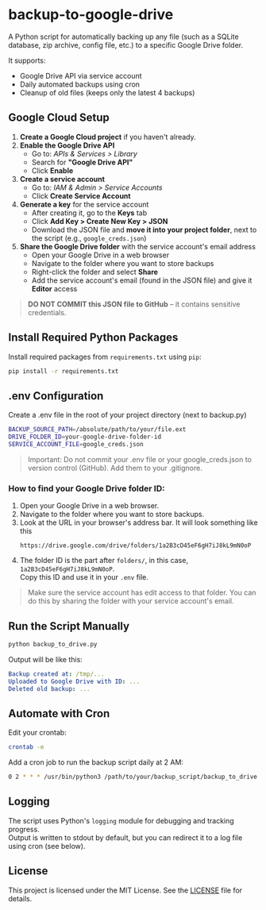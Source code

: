 # backup-to-google-drive
A Python script for automatically backing up any file (such as a SQLite database, zip archive, config file, etc.) to a specific Google Drive folder.

It supports:
- Google Drive API via service account
- Daily automated backups using cron
- Cleanup of old files (keeps only the latest 4 backups)

## Google Cloud Setup
1. **Create a Google Cloud project** if you haven't already.
2. **Enable the Google Drive API**  
   - Go to: *APIs & Services > Library*
   - Search for **"Google Drive API"**
   - Click **Enable**
3. **Create a service account**  
   - Go to: *IAM & Admin > Service Accounts*
   - Click **Create Service Account**
4. **Generate a key** for the service account  
   - After creating it, go to the **Keys** tab
   - Click **Add Key > Create New Key > JSON**
   - Download the JSON file and **move it into your project folder**, next to the script (e.g., `google_creds.json`)
5. **Share the Google Drive folder** with the service account's email address
   - Open your Google Drive in a web browser
   - Navigate to the folder where you want to store backups
   - Right-click the folder and select **Share**
   - Add the service account's email (found in the JSON file) and give it **Editor** access

> **DO NOT COMMIT this JSON file to GitHub** – it contains sensitive credentials.

## Install Required Python Packages
Install required packages from `requirements.txt` using `pip`:
```bash
pip install -r requirements.txt
```

## .env Configuration
Create a .env file in the root of your project directory (next to backup.py)

```bash
BACKUP_SOURCE_PATH=/absolute/path/to/your/file.ext
DRIVE_FOLDER_ID=your-google-drive-folder-id
SERVICE_ACCOUNT_FILE=google_creds.json
```
> Important: Do not commit your .env file or your google_creds.json to version control (GitHub). Add them to your .gitignore.

### How to find your Google Drive folder ID:
1. Open your Google Drive in a web browser.
2. Navigate to the folder where you want to store backups.
3. Look at the URL in your browser's address bar. It will look something like this
   ```
   https://drive.google.com/drive/folders/1a2B3cD45eF6gH7iJ8kL9mN0oP
   ```
4. The folder ID is the part after `folders/`, in this case, `1a2B3cD45eF6gH7iJ8kL9mN0oP`.  
   Copy this ID and use it in your `.env` file.

> Make sure the service account has edit access to that folder. You can do this by sharing the folder with your service account's email.

## Run the Script Manually
```bash
python backup_to_drive.py
```

Output will be like this:
```yaml
Backup created at: /tmp/...
Uploaded to Google Drive with ID: ...
Deleted old backup: ...
```

## Automate with Cron
Edit your crontab:
```bash
crontab -e
```

Add a cron job to run the backup script daily at 2 AM:
```bash
0 2 * * * /usr/bin/python3 /path/to/your/backup_script/backup_to_drive.py >> /var/log/sqlite_backup.log 2>&1
``` 

## Logging
The script uses Python's `logging` module for debugging and tracking progress.  
Output is written to stdout by default, but you can redirect it to a log file using cron (see below).

## License
This project is licensed under the MIT License. See the [LICENSE](LICENSE) file for details.